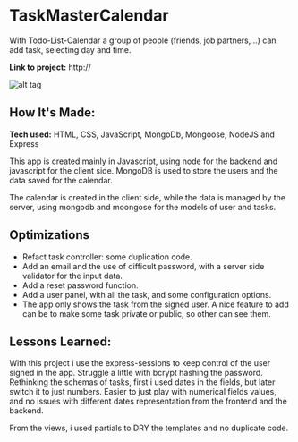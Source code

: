 # TaskMasterCalendar

With Todo-List-Calendar a group of people (friends, job partners, ..) can add task, selecting day and time.

**Link to project:** http://

![alt tag](http://)

## How It's Made:

**Tech used:** HTML, CSS, JavaScript, MongoDb, Mongoose, NodeJS and Express

This app is created mainly in Javascript, using node for the backend and javascript for the client side. MongoDB is used to store the users and the data saved for the calendar.

The calendar is created in the client side, while the data is managed by the server, using mongodb and moongose for the models of user and tasks.

## Optimizations

- Refact task controller: some duplication code.
- Add an email and the use of difficult password, with a server side validator for the input data.
- Add a reset password function.
- Add a user panel, with all the task, and some configuration options.
- The app only shows the task from the signed user. A nice feature to add can be to make some task private or public,
  so other can see them.

## Lessons Learned:

With this project i use the express-sessions to keep control of the user signed in the app.
Struggle a little with bcrypt hashing the password.
Rethinking the schemas of tasks, first i used dates in the fields, but later switch it to just numbers. Easier to just play with numerical fields values, and no issues with different dates representation from the frontend and the backend.

From the views, i used partials to DRY the templates and no duplicate code.
